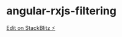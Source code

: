 # angular-rxjs-filtering

[Edit on StackBlitz ⚡️](https://stackblitz.com/edit/angular-rxjs-filtering)